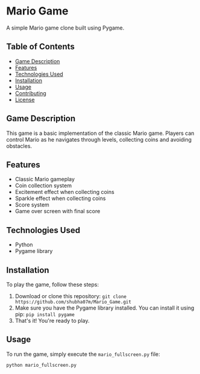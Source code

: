# Mario Game

A simple Mario game clone built using Pygame.

## Table of Contents

* [Game Description](#game-description)
* [Features](#features)
* [Technologies Used](#technologies-used)
* [Installation](#installation)
* [Usage](#usage)
* [Contributing](#contributing)
* [License](#license)

## Game Description

This game is a basic implementation of the classic Mario game. Players can control Mario as he navigates through levels, collecting coins and avoiding obstacles.

## Features

* Classic Mario gameplay
* Coin collection system
* Excitement effect when collecting coins
* Sparkle effect when collecting coins
* Score system
* Game over screen with final score

## Technologies Used

* Python
* Pygame library

## Installation

To play the game, follow these steps:

1. Download or clone this repository: `git clone https://github.com/shubha07m/Mario_Game.git`
2. Make sure you have the Pygame library installed. You can install it using pip: `pip install pygame`
3. That's it! You're ready to play.

## Usage

To run the game, simply execute the `mario_fullscreen.py` file:
```bash
python mario_fullscreen.py
